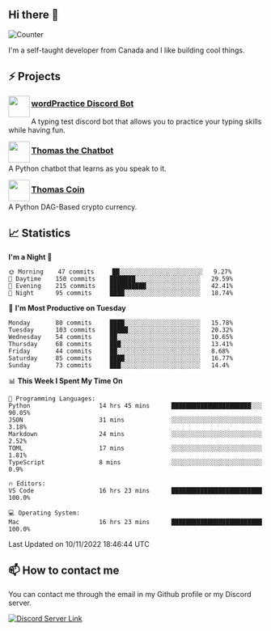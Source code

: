 <h2>Hi there 👋</h2>

![Counter](https://komarev.com/ghpvc/?username=principle105)

<p>I'm a self-taught developer from Canada and I like building cool things.</p>

<h2>⚡ Projects</h2>

<img align="left" src="https://i.imgur.com/BIzs17V.png" width="42" height="42" />
<h3><a target="_blank" href="https://discord.com/application-directory/743183681182498906">wordPractice Discord Bot</a></h3>
<p>A typing test discord bot that allows you to practice your typing skills while having fun.</p>

<img align="left" src="https://i.imgur.com/hA9YF2s.png" width="42" height="42" />
<h3><a href="https://github.com/principle105/thomasthechatbot">Thomas the Chatbot</a></h3>
<p>A Python chatbot that learns as you speak to it.</p>

<img align="left" src="https://i.imgur.com/4FdQpgN.png" width="42" height="42" />
<h3><a href="https://github.com/principle105/thomas-coin">Thomas Coin</a></h3>
<p>A Python DAG-Based crypto currency.</p>

<h2>📈 Statistics</h2>

<!--START_SECTION:waka-->
**I'm a Night 🦉** 

```text
🌞 Morning    47 commits     ██░░░░░░░░░░░░░░░░░░░░░░░   9.27% 
🌆 Daytime    150 commits    ███████░░░░░░░░░░░░░░░░░░   29.59% 
🌃 Evening    215 commits    ██████████░░░░░░░░░░░░░░░   42.41% 
🌙 Night      95 commits     ████░░░░░░░░░░░░░░░░░░░░░   18.74%

```
📅 **I'm Most Productive on Tuesday** 

```text
Monday       80 commits     ████░░░░░░░░░░░░░░░░░░░░░   15.78% 
Tuesday      103 commits    █████░░░░░░░░░░░░░░░░░░░░   20.32% 
Wednesday    54 commits     ██░░░░░░░░░░░░░░░░░░░░░░░   10.65% 
Thursday     68 commits     ███░░░░░░░░░░░░░░░░░░░░░░   13.41% 
Friday       44 commits     ██░░░░░░░░░░░░░░░░░░░░░░░   8.68% 
Saturday     85 commits     ████░░░░░░░░░░░░░░░░░░░░░   16.77% 
Sunday       73 commits     ███░░░░░░░░░░░░░░░░░░░░░░   14.4%

```


📊 **This Week I Spent My Time On** 

```text
💬 Programming Languages: 
Python                   14 hrs 45 mins      ██████████████████████░░░   90.05% 
JSON                     31 mins             ░░░░░░░░░░░░░░░░░░░░░░░░░   3.18% 
Markdown                 24 mins             ░░░░░░░░░░░░░░░░░░░░░░░░░   2.52% 
TOML                     17 mins             ░░░░░░░░░░░░░░░░░░░░░░░░░   1.81% 
TypeScript               8 mins              ░░░░░░░░░░░░░░░░░░░░░░░░░   0.9%

🔥 Editors: 
VS Code                  16 hrs 23 mins      █████████████████████████   100.0%

💻 Operating System: 
Mac                      16 hrs 23 mins      █████████████████████████   100.0%

```


 Last Updated on 10/11/2022 18:46:44 UTC
<!--END_SECTION:waka-->

<h2>📫 How to contact me</h2>

You can contact me through the email in my Github profile or my Discord server.

[![Discord Server Link](https://dcbadge.vercel.app/api/server/DHnk46C)](https://discord.gg/DHnk46C)

